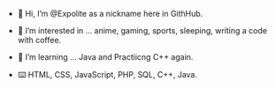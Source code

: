 - 👋 Hi, I’m @Expolite as a nickname here in GithHub.
- 👀 I’m interested in ... anime, gaming, sports, sleeping, writing a code with coffee.
- 🌱 I’m learning ... Java and Practiicng C++ again.

- :keyboard: HTML, CSS, JavaScript, PHP, SQL, C++, Java.

<!---
Expolite/Expolite is a ✨ special ✨ repository because its `README.md` (this file) appears on your GitHub profile.
You can click the Preview link to take a look at your changes.
--->
